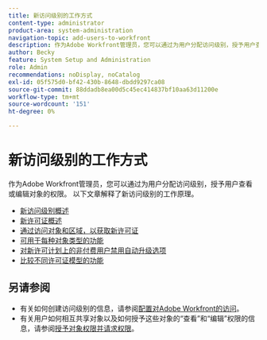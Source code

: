 ```yaml
---
title: 新访问级别的工作方式
content-type: administrator
product-area: system-administration
navigation-topic: add-users-to-workfront
description: 作为Adobe Workfront管理员，您可以通过为用户分配访问级别，授予用户查看或编辑对象的权限。 以下文章解释了新访问级别的工作原理。
author: Becky
feature: System Setup and Administration
role: Admin
recommendations: noDisplay, noCatalog
exl-id: 05f575d0-bf42-430b-8648-dbdd9297ca08
source-git-commit: 88ddadb8ea00d5c45ec414837bf10aa63d11200e
workflow-type: tm+mt
source-wordcount: '151'
ht-degree: 0%

---
```


# 新访问级别的工作方式

作为Adobe Workfront管理员，您可以通过为用户分配访问级别，授予用户查看或编辑对象的权限。 以下文章解释了新访问级别的工作原理。

* [新访问级别概述](/help/quicksilver/administration-and-setup/add-users/how-access-levels-work/access-level-overview.md)
* [新许可证概述](/help/quicksilver/administration-and-setup/add-users/how-access-levels-work/licenses-overview.md)
* [通过访问对象和区域，以获取新许可证](/help/quicksilver/administration-and-setup/add-users/how-access-levels-work/access-to-objects-areas-license-types.md)
* [可用于每种对象类型的功能](/help/quicksilver/administration-and-setup/add-users/how-access-levels-work/functionality-available-for-objects.md)
* [对新许可计划上的非付费用户禁用自动升级选项](/help/quicksilver/administration-and-setup/add-users/how-access-levels-work/disable-auto-upgrade.md)
* [比较不同许可证模型的功能](/help/quicksilver/administration-and-setup/add-users/how-access-levels-work/comparing-old-and-new-license-models.md)

## 另请参阅

* 有关如何创建访问级别的信息，请参阅[配置对Adobe Workfront的访问](../../../administration-and-setup/add-users/configure-and-grant-access/configure-access.md)。
* 有关用户如何相互共享对象以及如何授予这些对象的“查看”和“编辑”权限的信息，请参阅[授予对象权限并请求权限](../../../workfront-basics/grant-and-request-access-to-objects/grant-and-request-access-to-objects.md)。
